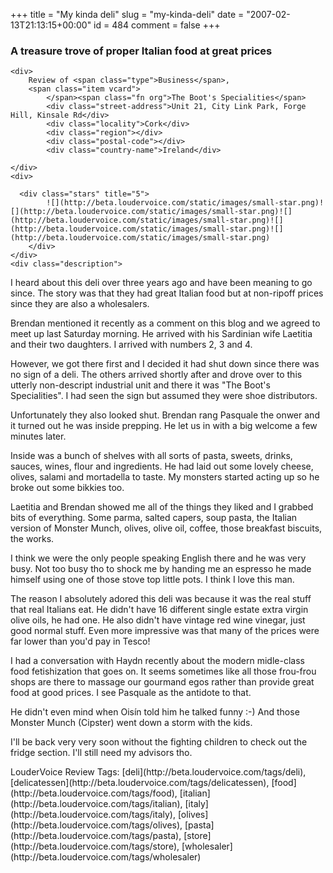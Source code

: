 +++
title = "My kinda deli"
slug = "my-kinda-deli"
date = "2007-02-13T21:13:15+00:00"
id = 484
comment = false
+++

<div class="hreview">

### A treasure trove of proper Italian food at great prices

    <div>
        Review of <span class="type">Business</span>,
        <span class="item vcard">
            </span><span class="fn org">The Boot's Specialities</span>
            <div class="street-address">Unit 21, City Link Park, Forge Hill, Kinsale Rd</div>
            <div class="locality">Cork</div>
            <div class="region"></div>
            <div class="postal-code"></div>
            <div class="country-name">Ireland</div>

    </div>
    <div>
      
      <div class="stars" title="5">
            ![](http://beta.loudervoice.com/static/images/small-star.png)![](http://beta.loudervoice.com/static/images/small-star.png)![](http://beta.loudervoice.com/static/images/small-star.png)![](http://beta.loudervoice.com/static/images/small-star.png)![](http://beta.loudervoice.com/static/images/small-star.png)
        </div>
    </div>
    <div class="description">

I heard about this deli over three years ago and have been meaning to go since. The story was that they had great Italian food but at non-ripoff prices since they are also a wholesalers.

Brendan mentioned it recently as a comment on this blog and we agreed to meet up last Saturday morning. He arrived with his Sardinian wife Laetitia and their two daughters. I arrived with numbers 2, 3 and 4.

However, we got there first and I decided it had shut down since there was no sign of a deli. The others arrived shortly after and drove over to this utterly non-descript industrial unit and there it was "The Boot's Specialities". I had seen the sign but assumed they were shoe distributors.

Unfortunately they also looked shut. Brendan rang Pasquale the onwer and it turned out he was inside prepping. He let us in with a big welcome a few minutes later.

Inside was a bunch of shelves with all sorts of pasta, sweets, drinks, sauces, wines, flour and ingredients. He had laid out some lovely cheese, olives, salami and mortadella to taste. My monsters started acting up so he broke out some bikkies too.

Laetitia and Brendan showed me all of the things they liked and I grabbed bits of everything. Some parma, salted capers, soup pasta, the Italian version of Monster Munch, olives, olive oil, coffee, those breakfast biscuits, the works.

I think we were the only people speaking English there and he was very busy. Not too busy tho to shock me by handing me an espresso he made himself using one of those stove top little pots. I think I love this man.

The reason I absolutely adored this deli was because it was the real stuff that real Italians eat. He didn't have 16 different single estate extra virgin olive oils, he had one. He also didn't have vintage red wine vinegar, just good normal stuff. Even more impressive was that many of the prices  were far lower than you'd pay in Tesco!

I had a conversation with Haydn recently about the modern midle-class food fetishization that goes on. It seems sometimes like all those frou-frou shops are there to massage our gourmand egos rather than provide great food at good prices. I see Pasquale as the antidote to that.

He didn't even mind when Oisín told him he talked funny :-) And those Monster Munch (Cipster) went down a storm with the kids.

I'll be back very very soon without the fighting children to check out the fridge section. I'll still need my advisors tho.
</div>
    <div class="review_tags">LouderVoice Review Tags: [deli](http://beta.loudervoice.com/tags/deli), [delicatessen](http://beta.loudervoice.com/tags/delicatessen), [food](http://beta.loudervoice.com/tags/food), [italian](http://beta.loudervoice.com/tags/italian), [italy](http://beta.loudervoice.com/tags/italy), [olives](http://beta.loudervoice.com/tags/olives), [pasta](http://beta.loudervoice.com/tags/pasta), [store](http://beta.loudervoice.com/tags/store), [wholesaler](http://beta.loudervoice.com/tags/wholesaler)</div>
</div>
